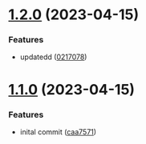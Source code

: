 # [1.2.0](https://github.com/manthanank/learn-docker/compare/v1.1.0...v1.2.0) (2023-04-15)


### Features

* updatedd ([0217078](https://github.com/manthanank/learn-docker/commit/021707823cfcc75461ec0543f30a8ffb601a00c4))



# [1.1.0](https://github.com/manthanank/learn-docker/compare/caa7571cdaf2bed5a694f138b718095f05a0aef3...v1.1.0) (2023-04-15)


### Features

* inital commit ([caa7571](https://github.com/manthanank/learn-docker/commit/caa7571cdaf2bed5a694f138b718095f05a0aef3))



